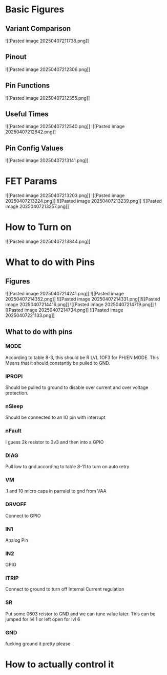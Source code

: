 
# Basic Figures
## Variant Comparison
![[Pasted image 20250407211738.png]]
## Pinout
![[Pasted image 20250407212306.png]]

## Pin Functions
![[Pasted image 20250407212355.png]]

## Useful Times
![[Pasted image 20250407212540.png]]
![[Pasted image 20250407212842.png]]


## Pin Config Values
![[Pasted image 20250407213141.png]]

# FET Params
![[Pasted image 20250407213203.png]]
![[Pasted image 20250407213224.png]]
![[Pasted image 20250407213239.png]]
![[Pasted image 20250407213257.png]]

# How to Turn on
![[Pasted image 20250407213844.png]]

# What to do with Pins
## Figures
![[Pasted image 20250407214241.png]]
![[Pasted image 20250407214352.png]]
![[Pasted image 20250407214331.png]]![[Pasted image 20250407214416.png]]
![[Pasted image 20250407214719.png]]
![[Pasted image 20250407214734.png]]
![[Pasted image 20250407221133.png]]
## What to do with pins
### MODE
According to table 8-3, this should be R LVL 1OF3 for PH/EN MODE. This Means that it should constantly be pulled to GND.
### IPROPI 
Should be pulled to ground to disable over current and over voltage protection.
### nSleep
Should be connected to an IO pin  with interrupt

### nFault
I guess 2k resistor to 3v3 and then into a GPIO

### DIAG
Pull low to gnd according to table 8-11 to turn on auto retry
### VM
.1 and 10 micro caps in parralel to gnd from VAA

### DRVOFF
Connect to GPIO

### IN1
Analog Pin

### IN2
GPIO 

### ITRIP
Connect to ground to turn off Internal Current regulation

### SR 
Put some 0603 reistor to GND and we can tune value later. This can be jumped for lvl 1 or left open for lvl 6
### GND
fucking ground it pretty please


# How to actually control it 
